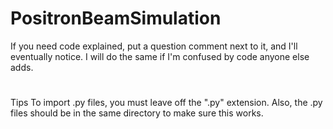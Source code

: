# PositronBeamSimulation
If you need code explained, put a question comment next to it, and I'll eventually notice.
I will do the same if I'm confused by code anyone else adds.
#
Tips
To import .py files, you must leave off the ".py" extension. Also, the .py files should be in the same directory to make sure this works.